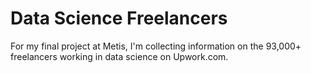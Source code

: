 # Data Science Freelancers

For my final project at Metis, I'm collecting information on the 93,000+ freelancers working in data science on Upwork.com. 
